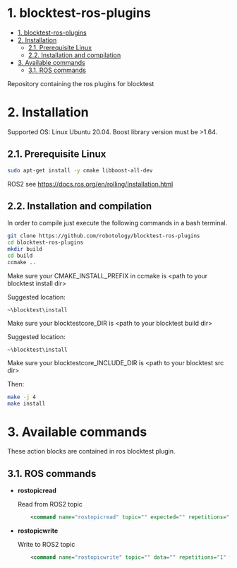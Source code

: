 # 1. blocktest-ros-plugins


- [1. blocktest-ros-plugins](#1-blocktest-ros-plugins)
- [2. Installation](#2-installation)
  - [2.1. Prerequisite Linux](#21-prerequisite-linux)
  - [2.2. Installation and compilation](#22-installation-and-compilation)
- [3. Available commands](#3-available-commands)
  - [3.1. ROS commands](#31-ros-commands)


Repository containing the ros plugins for blocktest


# 2. Installation

Supported OS: Linux Ubuntu 20.04.
Boost library version must be >1.64.


## 2.1. Prerequisite Linux

```bash
sudo apt-get install -y cmake libboost-all-dev
```
ROS2 see https://docs.ros.org/en/rolling/Installation.html


## 2.2. Installation and compilation

In order to compile just execute the following commands in a bash
terminal.
```bash
git clone https://github.com/robotology/blocktest-ros-plugins     
cd blocktest-ros-plugins
mkdir build
cd build
ccmake ..
```
Make sure your CMAKE_INSTALL_PREFIX in ccmake is \<path to your blocktest install dir\>

Suggested location:
```
~\blocktest\install
```

Make sure your blocktestcore_DIR is \<path to your blocktest build dir\>

Suggested location:
```
~\blocktest\install
```

Make sure your blocktestcore_INCLUDE_DIR is \<path to your blocktest src dir\>



Then:

```bash
make -j 4
make install
```

# 3. Available commands
These action blocks are contained in ros blocktest plugin.

## 3.1. ROS commands

-   **rostopicread**

    Read from ROS2 topic

    ```xml
        <command name="rostopicread" topic="" expected="" repetitions="1" wait="0" reporterror="true"/>
    ```


-   **rostopicwrite**

    Write to ROS2 topic

    ```xml
        <command name="rostopicwrite" topic="" data="" repetitions="1" wait="0" reporterror="true"/>
    ```